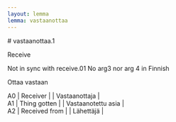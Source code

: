 ```yaml
---
layout: lemma
lemma: vastaanottaa
---
```


<div class="sense">
# <span class="sensename">vastaanottaa.1</span>

<span class="description">Receive</span>

Not in sync with receive.01 No arg3 nor arg 4 in Finnish

<span class="description">Ottaa vastaan</span>

A0 | Receiver |   | Vastaanottaja |  
A1 | Thing gotten |   | Vastaanotettu asia |  
A2 | Received from |   | Lähettäjä |  

</div>

